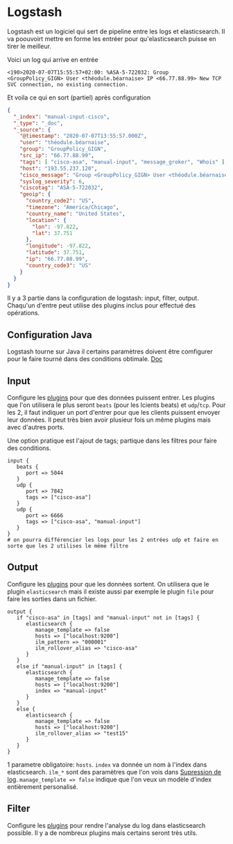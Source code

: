 # Logstash
Logstash est un logiciel qui sert de pipeline entre les logs et elasticsearch. Il va poouvoirt mettre en forme les entréer pour qu'elasticsearch puisse en tirer le meilleur.

Voici un log qui arrive en entrée
```
<190>2020-07-07T15:55:57+02:00: %ASA-5-722032: Group <GroupPolicy_GIGN> User <théodule.béarnaise> IP <66.77.88.99> New TCP SVC connection, no existing connection.
```
Et voila ce qui en sort (partiel) après configuration
```json
{
  "_index": "manual-input-cisco",
  "_type": "_doc",
  "_source": {
    "@timestamp": "2020-07-07T13:55:57.000Z",
    "user": "théodule.béarnaise",
    "group": "GroupPolicy_GIGN",
    "src_ip": "66.77.88.99",
    "tags": [ "cisco-asa", "manual-input", "message_groker", "Whois" ],
    "host": "193.55.237.120",
    "cisco_message": "Group <GroupPolicy_GIGN> User <théodule.béarnaise> IP <66.77.88.99> New TCP SVC connection, no existing connection.\n",
    "syslog_severity": 6,
    "ciscotag": "ASA-5-722032",
    "geoip": {
      "country_code2": "US",
      "timezone": "America/Chicago",
      "country_name": "United States",
      "location": {
        "lon": -97.822,
        "lat": 37.751
      },
      "longitude": -97.822,
      "latitude": 37.751,
      "ip": "66.77.88.99",
      "country_code3": "US"
    }
  }
}
```

Il y a 3 partie dans la configuration de logstash: input, filter, output. Chaqu'un d'entre peut utilise des plugins inclus pour effectué des opérations.

## Configuration Java
Logstash tourne sur Java il certains paramètres doivent être comfigurer pour le faire tourné dans des conditions obtimale. [Doc](https://www.elastic.co/guide/en/logstash/current/jvm-settings.html)

## Input
Configure les [plugins](https://www.elastic.co/guide/en/logstash/current/plugins-inputs-beats.html) pour que des données puissent entrer.
Les plugins que l'on utilisera le plus seront `beats` (pour les lcients beats) et `udp`/`tcp`. Pour les 2, il faut indiquer un port d'entrer pour que les clients puissent envoyer leur données. Il peut très bien avoir plusieur fois un même plugins mais avec d'autres ports.

Une option pratique est l'ajout de tags; partique dans les filtres pour faire des conditions.

```
input {
   beats {
      port => 5044
   }
   udp {
      port => 7842
      tags => ["cisco-asa"]
   }
   udp {
      port => 6666
      tags => ["cisco-asa", "manual-input"]
   }
}
# on pourra différencier les logs pour les 2 entrées udp et faire en sorte que les 2 utilises le même filtre
```

## Output
Configure les [plugins](https://www.elastic.co/guide/en/logstash/current/output-plugins.html) pour que les données sortent.
On utilisera que le plugin `elasticsearch` mais il existe aussi par exemple le plugin `file` pour faire les sorties dans un fichier.

```
output {
   if "cisco-asa" in [tags] and "manual-input" not in [tags] {
      elasticsearch {
         manage_template => false
         hosts => ["localhost:9200"]
         ilm_pattern => "000001"
         ilm_rollover_alias => "cisco-asa"
      }
   }
   else if "manual-input" in [tags] {
      elasticsearch {
         manage_template => false
         hosts => ["localhost:9200"]
         index => "manual-input"
      }
   }
   else {
      elasticsearch {
         manage_template => false
         hosts => ["localhost:9200"]
         ilm_rollover_alias => "test15"
      }
   }
}
```
1 parametre obligatoire: `hosts`. `index` va donnée un nom à l'index dans elasticsearch. `ilm_*` sont des paramètres que l'on vois dans [Supression de log](../Suppression-logs/ILM.md). `manage_template => false` indique que l'on veux un modèle d'index entièrement personalisé.

## Filter
Configure les [plugins](https://www.elastic.co/guide/en/logstash/current/filter-plugins.html) pour rendre l'analyse du log dans elasticsearch possible. Il y a de nombreux plugins mais certains seront très utils.